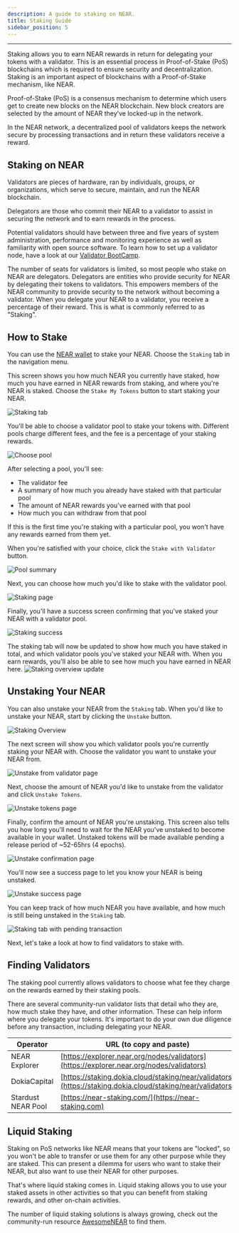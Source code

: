 ```yaml
---
description: A guide to staking on NEAR.
title: Staking Guide
sidebar_position: 5
---
```


---

Staking allows you to earn NEAR rewards in return for delegating your tokens with a validator. This is an essential process in Proof-of-Stake (PoS) blockchains which is required to ensure security and decentralization.
Staking is an important aspect of blockchains with a Proof-of-Stake mechanism, like NEAR.

Proof-of-Stake (PoS) is a consensus mechanism to determine which users get to create new blocks on the NEAR blockchain.
New block creators are selected by the amount of NEAR they’ve locked-up in the network.

In the NEAR network, a decentralized pool of validators keeps the network secure by processing transactions and in return these validators receive a reward.

## Staking on NEAR

Validators are pieces of hardware, ran by individuals, groups, or organizations, which serve to secure, maintain, and run the NEAR blockchain.

Delegators are those who commit their NEAR to a validator to assist in securing the network and to earn rewards in the process.

Potential validators should have between three and five years of system administration, performance and monitoring experience as well as familiarity with open source software.
To learn how to set up a validator node, have a look at our [Validator BootCamp](https://bootcamp.openshards.io/).

The number of seats for validators is limited, so most people who stake on NEAR are delegators.
Delegators are entities who provide security for NEAR by delegating their tokens to validators.
This empowers members of the NEAR community to provide security to the network without becoming a validator.
When you delegate your NEAR to a validator, you receive a percentage of their reward.
This is what is commonly referred to as "Staking".

## How to Stake

You can use the [NEAR wallet](https://wallet.near.org/) to stake your NEAR.
Choose the `Staking` tab in the navigation menu.


This screen shows you how much NEAR you currently have staked, how much you have earned in NEAR rewards from staking, and where you're NEAR is staked.
Choose the `Stake My Tokens` button to start staking your NEAR.

![Staking tab](@site/static/img/staking1.png)

You'll be able to choose a validator pool to stake your tokens with.
Different pools charge different fees, and the fee is a percentage of your staking rewards.

![Choose pool](@site/static/img/staking2.png)

After selecting a pool, you'll see:
- The validator fee
- A summary of how much you already have staked with that particular pool
- The amount of NEAR rewards you've earned with that pool
- How much you can withdraw from that pool

If this is the first time you're staking with a particular pool, you won't have any rewards earned from them yet.

When you're satisfied with your choice, click the `Stake with Validator` button.

![Pool summary](@site/static/img/staking3.png)

Next, you can choose how much you'd like to stake with the validator pool.

![Staking page](@site/static/img/staking5.png)

Finally, you'll have a success screen confirming that you've staked your NEAR with a validator pool.

![Staking success](@site/static/img/staking7.png)

The staking tab will now be updated to show how much you have staked in total, and which validator pools you've staked your NEAR with.
When you earn rewards, you'll also be able to see how much you have earned in NEAR here.
![Staking overview update](@site/static/img/staking8.png)


## Unstaking Your NEAR

You can also unstake your NEAR from the `Staking` tab.
When you'd like to unstake your NEAR, start by clicking the `Unstake` button.

![Staking Overview](@site/static/img/Unstaking1.png)

The next screen will show you which validator pools you're currently staking your NEAR with.
Choose the validator you want to unstake your NEAR from.

![Unstake from validator page](@site/static/img/Unstaking2.png)

Next, choose the amount of NEAR you'd like to unstake from the validator and click `Unstake Tokens`.

![Unstake tokens page](@site/static/img/Unstaking3.png)

Finally, confirm the amount of NEAR you're unstaking.
This screen also tells you how long you'll need to wait for the NEAR you've unstaked to become available in your wallet.
Unstaked tokens will be made available pending a release period of ~52-65hrs (4 epochs).

![Unstake confirmation page](@site/static/img/Unstaking4.png)

You'll now see a success page to let you know your NEAR is being unstaked.

![Unstake success page](@site/static/img/Unstaking5.png)


You can keep track of how much NEAR you have available, and how much is still being unstaked in the `Staking` tab.

![Staking tab with pending transaction](@site/static/img/Unstaking6.png)

Next, let's take a look at how to find validators to stake with.
## Finding Validators

The staking pool currently allows validators to choose what fee they charge on the rewards earned by their staking pools.

There are several community-run validator lists that detail who they are, how much stake they have, and other information.
These can help inform where you delegate your tokens.
It's important to do your own due diligence before any transaction, including delegating your NEAR.

| Operator           | URL (to copy and paste)                                                                                    |
| ------------------ | ---------------------------------------------------------------------------------------------------------- |
| NEAR Explorer      | [https://explorer.near.org/nodes/validators](https://explorer.near.org/nodes/validators)                   |
| DokiaCapital       | [https://staking.dokia.cloud/staking/near/validators](https://staking.dokia.cloud/staking/near/validators) |
| Stardust NEAR Pool | [https://near-staking.com/](https://near-staking.com)                                                      |

## Liquid Staking

Staking on PoS networks like NEAR means that your tokens are "locked", so you won't be able to transfer or use them for any other purpose while they are staked.
This can present a dilemma for users who want to stake their NEAR, but also want to use their NEAR for other purposes.

That's where liquid staking comes in.
Liquid staking allows you to use your staked assets in other activities so that you can benefit from staking rewards, and other on-chain activities.

The number of liquid staking solutions is always growing, check out the community-run resource [AwesomeNEAR](https://awesomenear.com/) to find them.

